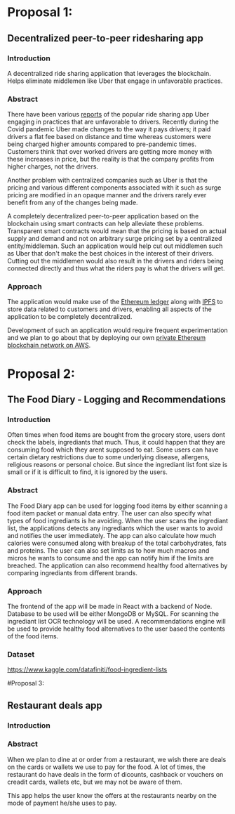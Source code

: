 # Proposal 1:

## Decentralized peer-to-peer ridesharing app

### Introduction

A decentralized ride sharing application that leverages the blockchain. Helps eliminate middlemen like Uber that engage in unfavorable practices.

### Abstract

There have been various [reports](https://www.washingtonpost.com/technology/2021/06/09/uber-lyft-drivers-price-hike/) of the popular ride sharing app Uber engaging in practices that are unfavorable to drivers. Recently during the Covid pandemic Uber made changes to the way it pays drivers; it paid drivers a flat fee based on distance and time whereas customers were being charged higher amounts compared to pre-pandemic times. Customers think that over worked drivers are getting more money with these increases in price, but the reality is that the company profits from higher charges, not the drivers. 

Another problem with centralized companies such as Uber is that the pricing and various different components associated with it such as surge pricing are modified in an opaque manner and the drivers rarely ever benefit from any of the changes being made.

A completely decentralized peer-to-peer application based on the blockchain using smart contracts can help alleviate these problems. Transparent smart contracts would mean that the pricing is based on actual supply and demand and not on arbitrary surge pricing set by a centralized entity/middleman. Such an application would help cut out middlemen such as Uber that don't make the best choices in the interest of their drivers. Cutting out the middlemen would also result in the drivers and riders being connected directly and thus what the riders pay is what the drivers will get.

### Approach 
The application would make use of the [Ethereum ledger](https://ethereum.org/en/) along with [IPFS](https://ipfs.io) to store data related to customers and drivers, enabling all aspects of the application to be completely decentralized.

Development of such an application would require frequent experimentation and we plan to go about that by deploying our own [private Ethereum blockchain network on AWS](https://aws.amazon.com/blogs/database/deploy-smart-contracts-to-your-private-ethereum-blockchain-network-on-aws/).



# Proposal 2:

## The Food Diary - Logging and Recommendations

### Introduction
Often times when food items are bought from the grocery store, users dont check the labels, ingrediants that much. Thus, it could happen that they are consuming food which they arent supposed to eat. Some users can have certain dietary restrictions due to some underlying disease, allergens, religious reasons or personal choice. But since the ingrediant list font size is small or if it is difficult to find, it is ignored by the users. 

### Abstract
The Food Diary app can be used for logging food items by either scanning a food item packet or manual data entry. The user can also specify what types of food ingrediants is he avoiding. When the user scans the ingrediant list, the applications detects any ingrediants which the user wants to avoid and notifies the user immediately. The app can also calculate how much calories were consumed along with breakup of the total carbohydrates, fats and proteins. The user can also set limits as to how much macros and micros he wants to consume and the app can notify him if the limits are breached. The application can also recommend healthy food alternatives by comparing ingrediants from different brands. 

### Approach 
The frontend of the app will be made in React with a backend of Node. Database to be used will be either MongoDB or MySQL. For scanning the ingrediant list OCR technology will be used.
A recommendations engine will be used to provide healthy food alternatives to the user based the contents of the food items.

### Dataset
https://www.kaggle.com/datafiniti/food-ingredient-lists 

#Proposal 3:

## Restaurant deals app

### Introduction


### Abstract
When we plan to dine at or order from a restaurant, we wish there are deals on the cards or wallets we use to pay for the food. A lot of times, the restaurant do have deals in the form of dicounts, cashback or vouchers on creadit cards, wallets etc, but we may not be aware of them.

This app helps the user know the offers at the restaurants nearby on the mode of payment he/she uses to pay.

